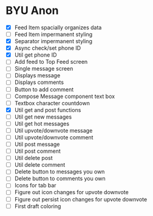 # BYU Anon

* [x] Feed Item spacially organizes data
* [ ] Feed Item impermanent styling
* [x] Separator impermanent styling
* [x] Async check/set phone ID
* [x] Util get phone ID
* [ ] Add feed to Top Feed screen
* [ ] Single message screen
* [ ] Displays message
* [ ] Displays comments
* [ ] Button to add comment
* [ ] Compose Message component text box
* [ ] Textbox character countdown
* [x] Util get and post functions
* [ ] Util get new messages
* [ ] Util get hot messages
* [ ] Util upvote/downvote message
* [ ] Util upvote/downvote comment
* [ ] Util post message
* [ ] Util post comment
* [ ] Util delete post
* [ ] Util delete comment
* [ ] Delete button to messages you own
* [ ] Delete button to comments you own
* [ ] Icons for tab bar
* [ ] Figure out icon changes for upvote downvote
* [ ] Figure out persist icon changes for upvote downvote
* [ ] First draft coloring
